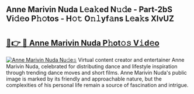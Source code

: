 ## Anne Marivin Nuda L𝚎a𝚔ed N𝚞𝚍e - Part-2bS Vi𝚍𝚎o P𝚑𝚘tos - H𝚘𝚝 O𝚗𝚕yf𝚊ns L𝚎a𝚔s XlvUZ

# <h2><a href="http://kfdtcd.oniu.top/?m=Anne+Marivin+Nuda">🔗👉 🔴 Anne Marivin Nuda P𝚑ot𝚘𝚜 V𝚒d𝚎o</a></h2>

[![Anne Marivin Nuda Nu𝚍e𝚜](https://i.imgur.com/0qMVB7G.gif)](http://kfdtcd.oniu.top/?m=Anne+Marivin+Nuda)
Virtual content creator and entertainer Anne Marivin Nuda, celebrated for distributing dance and lifestyle inspiration through trending dance moves and short films. Anne Marivin Nuda's public image is marked by its friendly and approachable nature, but the complexities of his personal life remain a source of fascination and intrigue.  
